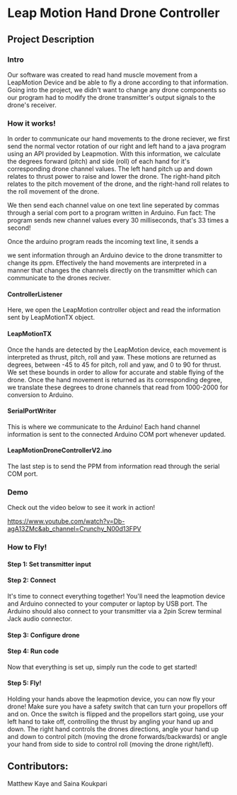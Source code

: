 # Leap Motion Hand Drone Controller

## Project Description

### Intro

Our software was created to read hand muscle movement from a LeapMotion Device and be able to fly a drone according to that information. Going into the project, we didn't want to change any drone components so our program had to modify the drone transmitter's output signals to the drone's receiver.

### How it works!

In order to communicate our hand movements to the drone reciever, we first send the normal vector rotation of our right and left hand to a java program using an API provided by Leapmotion. With this information, we calculate the degrees forward (pitch) and side (roll) of each hand for it's corresponding drone channel values. The left hand pitch up and down relates to thrust power to raise and lower the drone. The right-hand pitch relates to the pitch movement of the drone, and the right-hand roll relates to the roll movement of the drone.

We then send each channel value on one text line seperated by commas through a serial com port to a program written in Arduino. Fun fact: The program sends new channel values every 30 milliseconds, that's 33 times a second!

Once the arduino program reads the incoming text line, it sends a 



we sent information through an Arduino device to the drone transmitter to change its ppm. Effectively the hand movements are interpreted in a manner that changes the channels directly on the transmitter which can communicate to the drones reciver. 

#### ControllerListener

Here, we open the LeapMotion controller object and read the information sent by LeapMotionTX object.

#### LeapMotionTX

Once the hands are detected by the LeapMotion device, each movement is interpreted as thrust, pitch, roll and yaw. These motions are returned as degrees, between -45 to 45 for pitch, roll and yaw, and 0 to 90 for thrust. We set these bounds in order to allow for accurate and stable flying of the drone. Once the hand movement is returned as its corresponding degree, we translate these degrees to drone channels that read from 1000-2000 for conversion to Arduino.

#### SerialPortWriter

This is where we communicate to the Arduino! Each hand channel information is sent to the connected Arduino COM port whenever updated. 

#### LeapMotionDroneControllerV2.ino

The last step is to send the PPM from information read through the serial COM port. 

### Demo

Check out the video below to see it work in action!

https://www.youtube.com/watch?v=Db-agA13ZMc&ab_channel=Crunchy_N00d13FPV

### How to Fly!

#### Step 1: Set transmitter input

#### Step 2: Connect

It's time to connect everything together! You'll need the leapmotion device and Arduino connected to your computer or laptop by USB port. The Arduino should also connect to your transmitter via a 2pin Screw terminal Jack audio connector. 

#### Step 3: Configure drone

#### Step 4: Run code

Now that everything is set up, simply run the code to get started!

#### Step 5: Fly!

Holding your hands above the leapmotion device, you can now fly your drone! Make sure you have a safety switch that can turn your propellors off and on. Once the switch is flipped and the propellors start going, use your left hand to take off, controlling the thrust by angling your hand up and down. The right hand controls the drones directions, angle your hand up and down to control pitch (moving the drone forwards/backwards) or angle your hand from side to side to control roll (moving the drone right/left). 

## Contributors:
Matthew Kaye and Saina Koukpari

